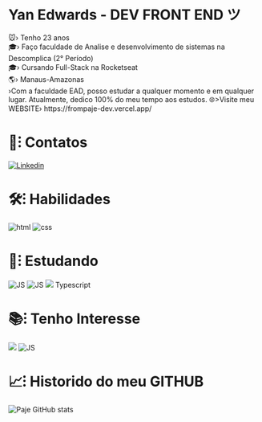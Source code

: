 <h1 >Yan Edwards - DEV FRONT END ツ </h1>
🐭› Tenho 23 anos <br>
🎓› Faço faculdade de Analise e desenvolvimento de sistemas na Descomplica (2° Período) <br>
🎓› Cursando Full-Stack na Rocketseat <br>
🌎› Manaus-Amazonas<br>
›Com a faculdade EAD, posso estudar a qualquer momento e em qualquer lugar. Atualmente, dedico 100% do meu tempo aos estudos.
🌐>Visite meu WEBSITE›   https://frompaje-dev.vercel.app/
<h1  >💬⁝ Contatos <br> </h1>

[![Linkedin](https://img.shields.io/badge/LinkedIn-0077B5?style=for-the-badge&logo=linkedin&logoColor=white)](https://www.linkedin.com/in/yan-edwards-03924a23b/) 


<h1 >🛠⁝ Habilidades<br></h1>

![html](https://img.shields.io/badge/HTML5-E34F26?style=for-the-badge&logo=html5&logoColor=white)
![css](https://img.shields.io/badge/CSS3-1572B6?style=for-the-badge&logo=css3&logoColor=white)  <br>

<h1 >📝⁝ Estudando<br></h1>
  
![JS](https://img.shields.io/badge/JavaScript-F7DF1E?style=for-the-badge&logo=javascript&logoColor=black) 
![JS](https://img.shields.io/badge/React-20232A?style=for-the-badge&logo=react&logoColor=61DAFB)
![](https://img.shields.io/badge/Figma-F24E1E?style=for-the-badge&logo=figma&logoColor=white)
Typescript
<br>

<h1 >📚⁝ Tenho Interesse<br></h1>
  

![](https://img.shields.io/badge/React_Native-20232A?style=for-the-badge&logo=react&logoColor=61DAFB)
![JS](https://img.shields.io/badge/Tailwind_CSS-38B2AC?style=for-the-badge&logo=tailwind-css&logoColor=white) 
<br>

<h1>📈⁝ Historido do meu GITHUB <br></h1>

![Paje GitHub stats](https://github-readme-stats.vercel.app/api?username=Frompaje&show_icons=true&theme=dark) <br>
